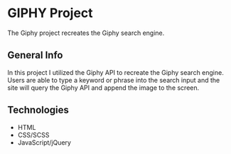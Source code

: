 # GIPHY Project
The Giphy project recreates the Giphy search engine.

## General Info
In this project I utilized the Giphy API to recreate the Giphy search engine. 
Users are able to type a keyword or phrase into the search input and the site
will query the Giphy API and append the image to the screen.


## Technologies
* HTML
* CSS/SCSS
* JavaScript/jQuery
